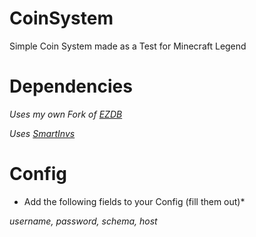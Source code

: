 # CoinSystem
Simple Coin System made as a Test for Minecraft Legend

# Dependencies

*Uses my own Fork of [EZDB](https://github.com/mirraj2/EZDB)*

*Uses [SmartInvs](https://github.com/MinusKube/SmartInvs)*

# Config

* Add the following fields to your Config (fill them out)*

*username, password, schema, host*
